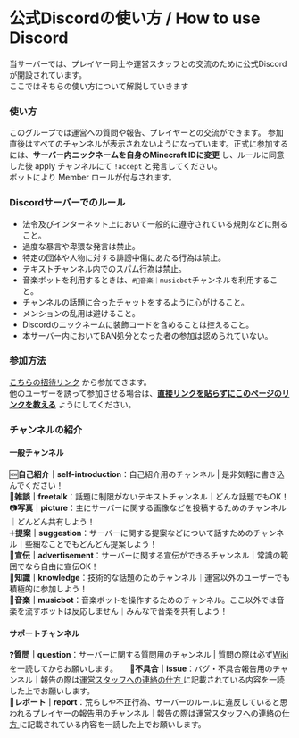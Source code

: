 # 公式Discordの使い方 / How to use Discord

当サーバーでは、プレイヤー同士や運営スタッフとの交流のために公式Discordが開設されています。  
ここではそちらの使い方について解説していきます


### 使い方  
このグループでは運営への質問や報告、プレイヤーとの交流ができます。
参加直後はすべてのチャンネルが表示されないようになっています。正式に参加するには、**サーバー内ニックネームを自身のMinecraft IDに変更** し、ルールに同意した後 apply チャンネルにて `!accept` と発言してください。  
ボットにより Member ロールが付与されます。

### Discordサーバーでのルール

* 法令及びインターネット上において一般的に遵守されている規則などに則ること。
* 過度な暴言や卑猥な発言は禁止。
* 特定の団体や人物に対する誹謗中傷にあたる行為は禁止。
* テキストチャンネル内でのスパム行為は禁止。
* 音楽ボットを利用するときは、``#🎵音楽｜musicbot``チャンネルを利用すること。
* チャンネルの話題に合ったチャットをするように心がけること。
* メンションの乱用は避けること。
* Discordのニックネームに装飾コードを含めることは控えること。
* 本サーバー内においてBAN処分となった者の参加は認められていない。

### 参加方法  
[こちらの招待リンク](https://discord.gg/23pJDKK) から参加できます。  
他のユーザーを誘って参加させる場合は、**<u>直接リンクを貼らずにこのページのリンクを教える</u>** ようにしてください。  



### チャンネルの紹介
#### 一般チャンネル
🆕**自己紹介｜self-introduction**：自己紹介用のチャンネル | 是非気軽に書き込んでください！  
💬**雑談｜freetalk**：話題に制限がないテキストチャンネル｜どんな話題でもOK！  
📷**写真｜picture**：主にサーバーに関する画像などを投稿するためのチャンネル｜どんどん共有しよう！  
➕**提案｜suggestion**：サーバーに関する提案などについて話すためのチャンネル｜些細なことでもどんどん提案しよう！  
📢**宣伝｜advertisement**：サーバーに関する宣伝ができるチャンネル｜常識の範囲でなら自由に宣伝OK！  
👴**知識｜knowledge**：技術的な話題のためチャンネル｜運営以外のユーザーでも積極的に参加しよう！  
🎵**音楽｜musicbot**：音楽ボットを操作するためのチャンネル。ここ以外では音楽を流すボットは反応しません｜みんなで音楽を共有しよう！  

#### サポートチャンネル
❓**質問｜question**：サーバーに関する質問用のチャンネル | 質問の際は必ず[Wiki](index.md)を一読してからお願いします。 　
🐞**不具合｜issue**：バグ・不具合報告用のチャンネル｜報告の際は[運営スタッフへの連絡の仕方 ](https://wiki.lucknetwork.jp/report/)に記載されている内容を一読した上でお願いします。  
📰**レポート｜report**：荒らしや不正行為、サーバーのルールに違反していると思われるプレイヤーの報告用のチャンネル｜報告の際は[運営スタッフへの連絡の仕方 ](https://wiki.lucknetwork.jp/report/)に記載されている内容を一読した上でお願いします。
